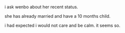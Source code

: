 i ask wenbo about her recent status.

she has already married and have a 10 months child.

i had expected i would  not care  and be calm. it seems so.
